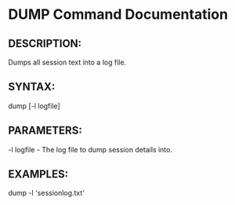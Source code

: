 # DUMP Command Documentation

## DESCRIPTION:
Dumps all session text into a log file.

## SYNTAX:
dump [-l logfile]

## PARAMETERS:
-l logfile - The log file to dump session details into.

## EXAMPLES:
dump -l 'sessionlog.txt'
